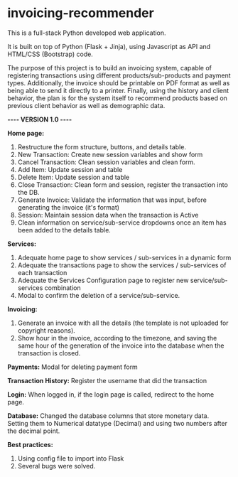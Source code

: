 # invoicing-recommender

This is a full-stack Python developed web application.

It is built on top of Python (Flask + Jinja), using Javascript as API and HTML/CSS (Bootstrap) code.

The purpose of this project is to build an invoicing system, capable of registering transactions using different products/sub-products and payment types. Additionally, the invoice should be printable on PDF format as well as being able to send it directly to a printer. Finally, using the history and client behavior, the plan is for the system itself to recommend products based on previous client behavior as well as demographic data.

**---- VERSION 1.0 ----**

**Home page:**
1. Restructure the form structure, buttons, and details table.
2. New Transaction: Create new session variables and show form
3. Cancel Transaction: Clean session variables and clean form.
4. Add Item: Update session and table
5. Delete Item: Update session and table
6. Close Transaction: Clean form and session, register the transaction into the DB.
7. Generate Invoice: Validate the information that was input, before generating the invoice (it's format)
8. Session: Maintain session data when the transaction is Active
9. Clean information on service/sub-service dropdowns once an item has been added to the details table.

**Services:**
1. Adequate home page to show services / sub-services in a dynamic form
2. Adequate the transactions page to show the services / sub-services of each transaction
3. Adequate the Services Configuration page to register new service/sub-services combination
4. Modal to confirm the deletion of a service/sub-service.

**Invoicing:**
1. Generate an invoice with all the details (the template is not uploaded for copyright reasons).
2. Show hour in the invoice, according to the timezone, and saving the same hour of the generation of the invoice into the database when the transaction is closed.

**Payments:**
Modal for deleting payment form

**Transaction History:**
Register the username that did the transaction

**Login:**
When logged in, if the login page is called, redirect to the home page.

**Database:**
Changed the database columns that store monetary data. Setting them to Numerical datatype (Decimal) and using two numbers after the decimal point.

**Best practices:**
1. Using config file to import into Flask
2. Several bugs were solved.
